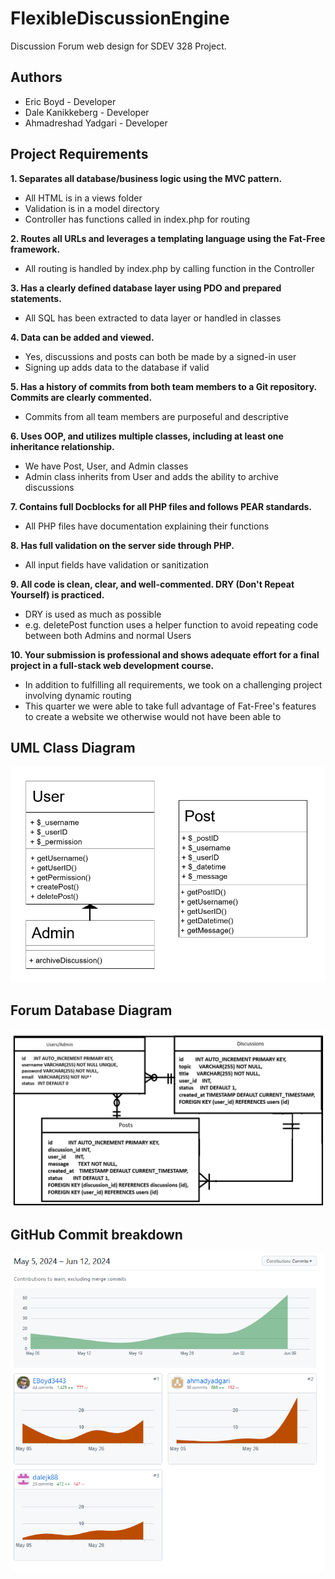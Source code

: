 # FlexibleDiscussionEngine
Discussion Forum web design for SDEV 328 Project.

## Authors

- Eric Boyd - Developer
- Dale Kanikkeberg - Developer
- Ahmadreshad Yadgari - Developer

## Project Requirements

**1. Separates all database/business logic using the MVC pattern.**
- All HTML is in a views folder
- Validation is in a model directory
- Controller has functions called in index.php for routing

**2. Routes all URLs and leverages a templating language using the Fat-Free framework.**
- All routing is handled by index.php by calling function in the Controller

**3. Has a clearly defined database layer using PDO and prepared statements.**
- All SQL has been extracted to data layer or handled in classes

**4. Data can be added and viewed.**
- Yes, discussions and posts can both be made by a signed-in user
- Signing up adds data to the database if valid

**5. Has a history of commits from both team members to a Git repository. Commits are clearly commented.**
- Commits from all team members are purposeful and descriptive

**6. Uses OOP, and utilizes multiple classes, including at least one inheritance relationship.**
- We have Post, User, and Admin classes
- Admin class inherits from User and adds the ability to archive discussions

**7. Contains full Docblocks for all PHP files and follows PEAR standards.**
- All PHP files have documentation explaining their functions

**8. Has full validation on the server side through PHP.**
- All input fields have validation or sanitization

**9. All code is clean, clear, and well-commented. DRY (Don't Repeat Yourself) is practiced.**
- DRY is used as much as possible
- e.g. deletePost function uses a helper function to avoid repeating code between both Admins and normal Users

**10. Your submission is professional and shows adequate effort for a final project in a full-stack web development course.**
- In addition to fulfilling all requirements, we took on a challenging project involving dynamic routing
- This quarter we were able to take full advantage of Fat-Free's features to create a website we otherwise would not have been able to

## UML Class Diagram
![Alt text](images/UML_Diagram.png)
## Forum Database Diagram
![Alt text](images/Forum_database_Diagram.png)
## GitHub Commit breakdown
![Alt text](images/GitHub_commits.png)

